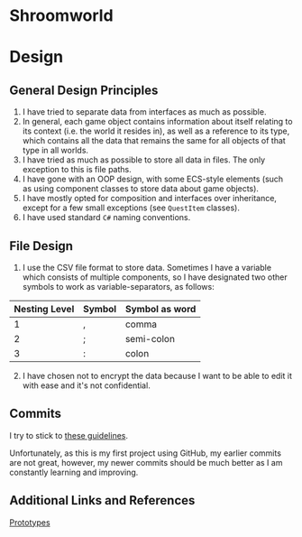 # Shroomworld
# Design
## General Design Principles
1. I have tried to separate data from interfaces as much as possible.
2. In general, each game object contains information about itself relating to its context (i.e. the world it resides in), as well as a reference to its type, which contains all the data that remains the same for all objects of that type in all worlds.
3. I have tried as much as possible to store all data in files. The only exception to this is file paths.
4. I have gone with an OOP design, with some ECS-style elements (such as using component classes to store data about game objects).
5. I have mostly opted for composition and interfaces over inheritance, except for a few small exceptions (see `QuestItem` classes).
6. I have used standard `C#` naming conventions.

## File Design
1. I use the CSV file format to store data. Sometimes I have a variable which consists of multiple components, so I have designated two other symbols to work as variable-separators, as follows:

  |Nesting Level|Symbol|Symbol as word|
  |---|---|---|
  |1|,|comma|
  |2|;|semi-colon|
  |3|:|colon|
2. I have chosen not to encrypt the data because I want to be able to edit it with ease and it's not confidential.

## Commits
I try to stick to [these guidelines]().

Unfortunately, as this is my first project using GitHub, my earlier commits are not great, however, my newer commits should be much better as I am constantly learning and improving.

## Additional Links and References
[Prototypes](https://github.com/wero-wal/shroomworld-prototypes)
